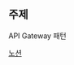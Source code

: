 ## 주제
API Gateway 패턴

[노션](https://juniper-drawer-723.notion.site/2-API-Gateway-88ea710c68ab4177a1bb8ff8525c0015?pvs=4)
